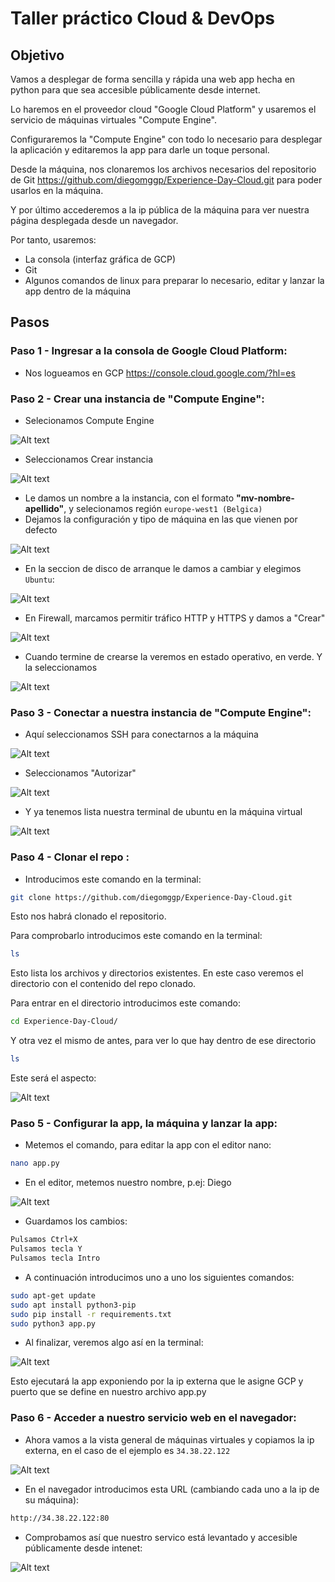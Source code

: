 # Taller práctico Cloud & DevOps


## Objetivo

 Vamos a desplegar de forma sencilla y rápida una web app hecha en python para que sea accesible públicamente desde internet. 

Lo haremos en el proveedor cloud "Google Cloud Platform" y usaremos el servicio de máquinas virtuales "Compute Engine".

Configuraremos la "Compute Engine" con todo lo necesario para desplegar la aplicación y editaremos la app para darle un toque personal.

Desde la máquina, nos clonaremos los archivos necesarios del repositorio de Git https://github.com/diegomggp/Experience-Day-Cloud.git
para poder usarlos en la máquina.

Y por último accederemos a la ip pública de la máquina para ver nuestra página desplegada desde un navegador.

Por tanto, usaremos:
- La consola (interfaz gráfica de GCP)
- Git
- Algunos comandos de linux para preparar lo necesario, editar y lanzar la app dentro de la máquina


## Pasos
### Paso 1 - Ingresar a la consola de Google Cloud Platform:

- Nos logueamos en GCP https://console.cloud.google.com/?hl=es

### Paso 2 - Crear una instancia de "Compute Engine":

- Selecionamos Compute Engine

![Alt text](images/image.png)


- Seleccionamos Crear instancia

![Alt text](images/image-1.png)


- Le damos un nombre a la instancia, con el formato **"mv-nombre-apellido"**, y selecionamos región `europe-west1 (Belgica)`
- Dejamos la configuración y tipo de máquina en las que vienen por defecto

![Alt text](images/image-2.png)

- En la seccion de disco de arranque le damos a cambiar y elegimos `Ubuntu`:

![Alt text](images/image-9.png)

- En Firewall, marcamos permitir tráfico HTTP y HTTPS y damos a "Crear"

![Alt text](images/image-4.png)

- Cuando termine de crearse la veremos en estado operativo, en verde. Y la seleccionamos

![Alt text](images/image-6.png)

### Paso 3 - Conectar a nuestra instancia de "Compute Engine":

- Aquí seleccionamos SSH para conectarnos a la máquina

![Alt text](images/image-7.png)

- Seleccionamos "Autorizar"

![Alt text](images/image-10.png)

- Y ya tenemos lista nuestra terminal de ubuntu en la máquina virtual

![Alt text](images/image-11.png)

### Paso 4 - Clonar el repo :

- Introducimos este comando en la terminal: 
```bash
git clone https://github.com/diegomggp/Experience-Day-Cloud.git
```
Esto nos habrá clonado el repositorio. 

Para comprobarlo introducimos este comando en la terminal:
```bash
ls
```
Esto lista los archivos y directorios existentes. En este caso veremos el directorio con el contenido del repo clonado.

Para entrar en el directorio introducimos este comando:
```bash
cd Experience-Day-Cloud/
```
Y otra vez el mismo de antes, para ver lo que hay dentro de ese directorio
```bash
ls
```
Este será el aspecto:

![Alt text](images/image-12.png)

### Paso 5 - Configurar la app, la máquina y lanzar la app:

- Metemos el comando, para editar la app con el editor nano:

```bash
nano app.py
```
- En el editor, metemos nuestro nombre, p.ej: Diego

![Alt text](images/image-13.png)

- Guardamos los cambios:
```bash
Pulsamos Ctrl+X
Pulsamos tecla Y
Pulsamos tecla Intro
```
- A continuación introducimos uno a uno los siguientes comandos:

```bash
sudo apt-get update
sudo apt install python3-pip
sudo pip install -r requirements.txt
sudo python3 app.py
```
- Al finalizar, veremos algo así en la terminal:

![Alt text](images/image-15.png)

Esto ejecutará la app exponiendo por la ip externa que le asigne GCP y puerto que se define en nuestro archivo app.py


### Paso 6 - Acceder a nuestro servicio web en el navegador:

- Ahora vamos a la vista general de máquinas virtuales y copiamos la ip externa, en el caso de el ejemplo es ``34.38.22.122``

![Alt text](images/image-14.png)


- En el navegador introducimos esta URL (cambiando cada uno a la ip de su máquina):

```bash
http://34.38.22.122:80
```

- Comprobamos así que nuestro servico está levantado y accesible públicamente desde intenet:

![Alt text](images/image-16.png)